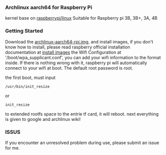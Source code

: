 ### Archlinux aarch64 for Raspberry Pi

kernel base on [raspberrypi/linux](https://www.github.com/raspberrypi/linux)
Suitable for Raspberry pi 3B, 3B+, 3A, 4B

### Getting Started
Download the [archlinux-aarch64-rpi.img](https://www.hsxsix.com/archlinux-aarch64-rpi.img),
and install images, if you don't know how to install, please read raspberry official installation documentation
at [install images](https://www.raspberrypi.org/documentation/installation/installing-images/README.md)
the Wifi Configuration at '/boot/wpa_supplicant.conf', you can add your wifi information to the format inside. 
If there is nothing wrong with it, raspberry pi will automatically connect to your wifi at boot.
The default root password is root.

the first boot, must input 
```
/usr/bin/init_resize
```
or 
```
init_resize
```
to extended rootfs space to the entrie tf card, it will reboot.
next everything is given to google and archlinux wiki!

### ISSUS
If you encounter an unresolved problem during use, please submit an issue for me.
